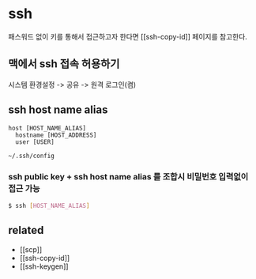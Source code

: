 # ssh

패스워드 없이 키를 통해서 접근하고자 한다면 [[ssh-copy-id]] 페이지를 참고한다.

## 맥에서 ssh 접속 허용하기
시스템 환경설정 -> 공유 -> 원격 로그인(켬)

## ssh host name alias
```text
host [HOST_NAME_ALIAS]
  hostname [HOST_ADDRESS]
  user [USER]
```
`~/.ssh/config`

### ssh public key + ssh host name alias 를 조합시 비밀번호 입력없이 접근 가능
```sh
$ ssh [HOST_NAME_ALIAS]
```

## related
- [[scp]]
- [[ssh-copy-id]]
- [[ssh-keygen]]
